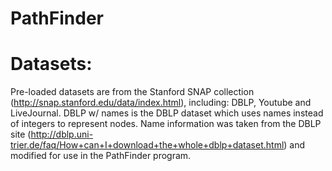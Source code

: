 # PathFinder

# Datasets:

Pre-loaded datasets are from the Stanford SNAP collection (http://snap.stanford.edu/data/index.html), including: DBLP, Youtube and LiveJournal.
DBLP w/ names is the DBLP dataset which uses names instead of integers to represent nodes. Name information was taken from the DBLP site (http://dblp.uni-trier.de/faq/How+can+I+download+the+whole+dblp+dataset.html) and modified for use in the PathFinder program.
